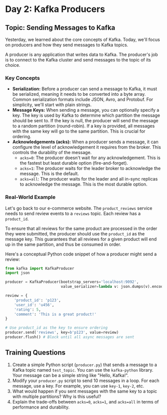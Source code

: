 # Day 2: Kafka Producers

## Topic: Sending Messages to Kafka

Yesterday, we learned about the core concepts of Kafka. Today, we'll focus on producers and how they send messages to Kafka topics.

A producer is any application that writes data to Kafka. The producer's job is to connect to the Kafka cluster and send messages to the topic of its choice.

### Key Concepts

*   **Serialization:** Before a producer can send a message to Kafka, it must be serialized, meaning it needs to be converted into a byte array. Common serialization formats include JSON, Avro, and Protobuf. For simplicity, we'll start with plain strings.
*   **Message Keys:** When sending a message, you can optionally specify a key. The key is used by Kafka to determine which partition the message should be sent to. If the key is null, the producer will send the message to a random partition (round-robin). If a key is provided, all messages with the same key will go to the same partition. This is crucial for ordering.
*   **Acknowledgements (acks):** When a producer sends a message, it can configure the level of acknowledgement it requires from the broker. This controls the durability of the message.
    *   `acks=0`: The producer doesn't wait for any acknowledgement. This is the fastest but least durable option (fire-and-forget).
    *   `acks=1`: The producer waits for the leader broker to acknowledge the message. This is the default.
    *   `acks=all`: The producer waits for the leader and all in-sync replicas to acknowledge the message. This is the most durable option.

### Real-World Example

Let's go back to our e-commerce website. The `product_reviews` service needs to send review events to a `reviews` topic. Each review has a `product_id`.

To ensure that all reviews for the same product are processed in the order they were submitted, the producer should use the `product_id` as the message key. This guarantees that all reviews for a given product will end up in the same partition, and thus be consumed in order.

Here's a conceptual Python code snippet of how a producer might send a review:

```python
from kafka import KafkaProducer
import json

producer = KafkaProducer(bootstrap_servers='localhost:9092',
                         value_serializer=lambda v: json.dumps(v).encode('utf-8'))

review = {
    'product_id': 'p123',
    'user_id': 'u456',
    'rating': 5,
    'comment': 'This is a great product!'
}

# Use product_id as the key to ensure ordering
producer.send('reviews', key=b'p123', value=review)
producer.flush() # Block until all async messages are sent
```

## Training Questions

1.  Create a simple Python script (`producer.py`) that sends a message to a Kafka topic named `test_topic`. You can use the `kafka-python` library. Your message can be a simple string like "Hello, Kafka!".
2.  Modify your `producer.py` script to send 10 messages in a loop. For each message, use a key. For example, you can use `key-1`, `key-2`, etc.
3.  What would happen if you sent messages with the same key to a topic with multiple partitions? Why is this useful?
4.  Explain the trade-offs between `acks=0`, `acks=1`, and `acks=all` in terms of performance and durability.
